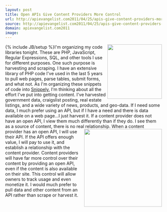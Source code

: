```yaml
---
layout: post
title: Open APIs Give Content Providers More Control
url: http://apievangelist.com2011/04/25/apis-give-content-providers-more-control/
source: http://apievangelist.com2011/04/25/apis-give-content-providers-more-control/
domain: apievangelist.com2011
image: 
---
```

{% include JB/setup %}<img src="http://kinlane-productions.s3.amazonaws.com/scraping.jpg"  width="175" align="right" />I'm organizing my code libraries tonight. These are PHP, JavaScript, Regular Expressions, SQL, and other tools I use for different purposes.
One such purpose is harvesting and scraping. I have an extensive library of PHP code I've used in the last 5 years to pull web pages, parse tables, submit forms, and what not.
As I'm organizing these snippets of code into <a title="Snippely" href="http://code.google.com/p/snippely/">Snippely</a>, I'm thinking about all the effort I've put into getting content.
I've harvested government data, craigslist posting, real estate listings, and a wide variety of news, products, and geo-data.
If I need some data, I much prefer using an API, but if I have a need and there is data available on a web page...I just harvest it.
If a content provider does not have an open API, I view them much differently than if they do. I see them as a source of content, there is no real relationship. <img src="http://kinlane-productions.s3.amazonaws.com/harvesting.jpg"  width="250" align="right" /> When a content provider has an open API, I will use their API. If the API offers enough value, I will pay to use it, and establish a relationship with the content provider.
Content providers will have far more control over their content by providing an open API, even if the content is also available on their site. This control will allow owners to track usage and even monetize it.
I would much prefer to pull data and other content from an API rather than scrape or harvest it.
